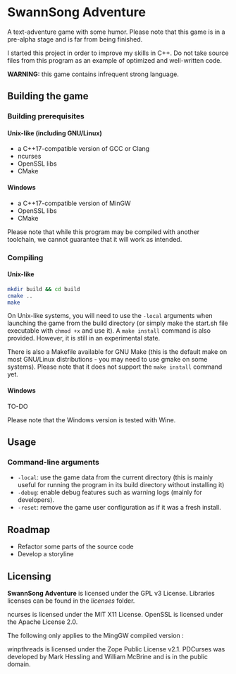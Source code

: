 # SwannSong Adventure
A text-adventure game with some humor. Please note that this game is in a pre-alpha stage and is far from being finished.

I started this project in order to improve my skills in C++. Do not take source files from this program as an example of optimized and well-written code.

**WARNING:** this game contains infrequent strong language.

## Building the game

### Building prerequisites

#### Unix-like (including GNU/Linux)
* a C++17-compatible version of GCC or Clang
* ncurses
* OpenSSL libs
* CMake

#### Windows
* a C++17-compatible version of MinGW
* OpenSSL libs
* CMake

Please note that while this program may be compiled with another toolchain, we cannot guarantee that it will work as intended.

### Compiling

#### Unix-like
```bash
mkdir build && cd build
cmake .. 
make
```

On Unix-like systems, you will need to use the `-local` arguments when launching the game from the build directory (or simply make the start.sh file executable with `chmod +x` and use it). A `make install` command is also provided. However, it is still in an experimental state.

There is also a Makefile available for GNU Make (this is the default make on most GNU/Linux distributions - you may need to use gmake on some systems). Please note that it does not support the `make install` command yet.

#### Windows
TO-DO

Please note that the Windows version is tested with Wine.


## Usage

### Command-line arguments
* `-local`: use the game data from the current directory (this is mainly useful for running the program in its build directory without installing it)
* `-debug`: enable debug features such as warning logs (mainly for developers).
* `-reset`: remove the game user configuration as if it was a fresh install.


## Roadmap
* Refactor some parts of the source code
* Develop a storyline


## Licensing
**SwannSong Adventure** is licensed under the GPL v3 License. Libraries licenses can be found in the *licenses* folder.

ncurses is licensed under the MIT X11 License. OpenSSL is licensed under the Apache License 2.0.

The following only applies to the MingGW compiled version :

winpthreads is licensed under the Zope Public License v2.1. PDCurses was developed by Mark Hessling and William McBrine and is in the public domain.
